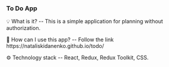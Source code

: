 ### To Do App
<p>💡 What is it? -- This is a simple application for planning without authorization.</p>
<p>👀 How can I use this app? -- Follow the link https://nataliskidanenko.github.io/todo/ </p>
<p>⚙️ Technology stack -- React, Redux, Redux Toolkit, CSS.</p>
